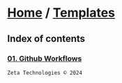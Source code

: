 # [Home](../index.md) / [Templates](./index.md)
## Index of contents
### [01. Github Workflows](./github/workflows.md)

```
Zeta Technologies © 2024
```